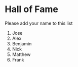 # Hall of Fame
Please add your name to this list

1. Jose
2. Alex
3. Benjamin
4. Nick
5. Matthew
6. Frank
